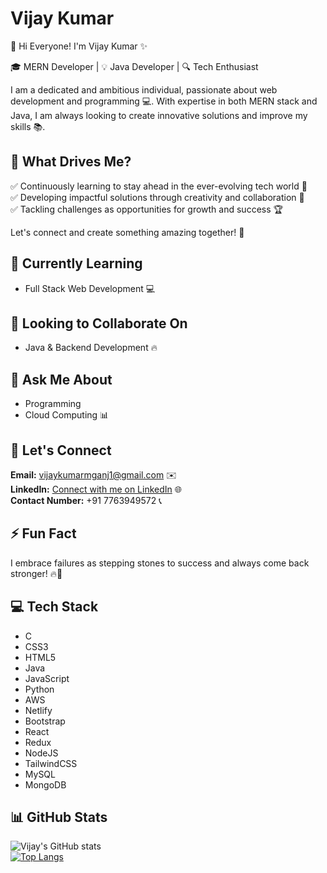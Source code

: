 # Vijay Kumar

🚀 Hi Everyone! I'm Vijay Kumar ✨

🎓 MERN Developer | 💡 Java Developer | 🔍 Tech Enthusiast

I am a dedicated and ambitious individual, passionate about web development and programming 💻. With expertise in both MERN stack and Java, I am always looking to create innovative solutions and improve my skills 📚.

## 🚀 What Drives Me?
✅ Continuously learning to stay ahead in the ever-evolving tech world 🔄  
✅ Developing impactful solutions through creativity and collaboration 🌟  
✅ Tackling challenges as opportunities for growth and success 🏆  

Let's connect and create something amazing together! 🤝

## 🌱 Currently Learning
- Full Stack Web Development 💻

## 🤝 Looking to Collaborate On
- Java & Backend Development 🔥

## 💬 Ask Me About
- Programming  
- Cloud Computing 📊  

## 📩 Let's Connect
**Email:** [vijaykumarmganj1@gmail.com](mailto:vijaykumarmganj1@gmail.com) ✉️  
**LinkedIn:** [Connect with me on LinkedIn](https://www.linkedin.com/in/vijaykumarmganj1/) 🌐  
**Contact Number:** +91 7763949572 📞

## ⚡ Fun Fact
I embrace failures as stepping stones to success and always come back stronger! 🔥💪

## 💻 Tech Stack
- C  
- CSS3  
- HTML5  
- Java  
- JavaScript  
- Python  
- AWS  
- Netlify  
- Bootstrap  
- React  
- Redux  
- NodeJS  
- TailwindCSS  
- MySQL  
- MongoDB  

## 📊 GitHub Stats
![Vijay's GitHub stats](https://github-readme-stats.vercel.app/api?username=vijaykumarmganj1&show_icons=true&theme=radical)  
[![Top Langs](https://github-readme-stats.vercel.app/api/top-langs/?username=vijaykumarmganj1&layout=compact)](https://github.com/anuraghazra/github-readme-stats)
